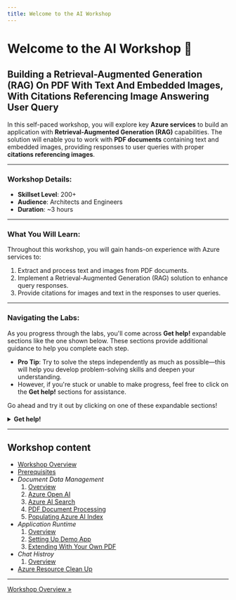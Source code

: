 ```yaml
---
title: Welcome to the AI Workshop
---
```


# Welcome to the AI Workshop 👋

## Building a Retrieval-Augmented Generation (RAG) On PDF With Text And Embedded Images, With Citations Referencing Image Answering User Query

In this self-paced workshop, you will explore key **Azure services** to build an application with **Retrieval-Augmented Generation (RAG)** capabilities. The solution will enable you to work with **PDF documents** containing text and embedded images, providing responses to user queries with proper **citations referencing images**.  
  
---  
  
### Workshop Details:  
- **Skillset Level**: 200+    
- **Audience**: Architects and Engineers    
- **Duration**: ~3 hours    
  
---  
  
### What You Will Learn:  
Throughout this workshop, you will gain hands-on experience with Azure services to:  
1. Extract and process text and images from PDF documents.    
2. Implement a Retrieval-Augmented Generation (RAG) solution to enhance query responses.    
3. Provide citations for images and text in the responses to user queries.    
  
---  
  
### Navigating the Labs:  
As you progress through the labs, you'll come across **Get help!** expandable sections like the one shown below. These sections provide additional guidance to help you complete each step.    
  
- **Pro Tip**: Try to solve the steps independently as much as possible—this will help you develop problem-solving skills and deepen your understanding.    
- However, if you're stuck or unable to make progress, feel free to click on the **Get help!** sections for assistance.    
  
Go ahead and try it out by clicking on one of these expandable sections!  

<details><summary><b>Get help!</b></summary>Help text</details>

---

## Workshop content

+ [Workshop Overview](/azure-open-ai-rag-oyd-text-images/workshop_overview/)
+ [Prerequisites](/azure-open-ai-rag-oyd-text-images/prerequisites/)
+ *Document Data Management*
  1. [Overview](/azure-open-ai-rag-oyd-text-images/document_data_management/1_overview/)
  2. [Azure Open AI](/azure-open-ai-rag-oyd-text-images/document_data_management/2_azure_oai/)
  3. [Azure AI Search](/azure-open-ai-rag-oyd-text-images/document_data_management/3_azure_ai_search/)
  4. [PDF Document Processing](/azure-open-ai-rag-oyd-text-images/document_data_management/4_pdf_document_processing/)
  5. [Populating Azure AI Index](/azure-open-ai-rag-oyd-text-images/document_data_management/5_populating_azure_ai_index)
+ *Application Runtime*
  1. [Overview](/azure-open-ai-rag-oyd-text-images/application_runtime/1_overview/)
  2. [Setting Up Demo App](/azure-open-ai-rag-oyd-text-images/application_runtime/2_setting_up_demo_apps/)
  3. [Extending With Your Own PDF](/azure-open-ai-rag-oyd-text-images/application_runtime/3_extend/)
+ *Chat Histroy*
  1. [Overview](/azure-open-ai-rag-oyd-text-images/chat_history/1_overview/)
+ [Azure Resource Clean Up](/azure-open-ai-rag-oyd-text-images/clean_up/1_clean_up/)

---

[Workshop Overview &raquo;](/azure-open-ai-rag-oyd-text-images/workshop_overview)

